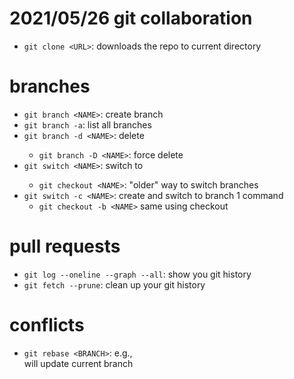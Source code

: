 # 2021/05/26 git collaboration

- `git clone <URL>`: downloads the repo to current directory

# branches

- `git branch <NAME>`: create branch <NAME>
- `git branch -a`: list all branches
- `git branch -d <NAME>`: delete <NAME>
    - `git branch -D <NAME>`: force delete <NAME>
- `git switch <NAME>`: switch to <NAME>
    - `git checkout <NAME>`: "older" way to switch branches
- `git switch -c <NAME>`: create and switch to branch 1 command
    - `git checkout -b <NAME>` same using checkout

# pull requests

- `git log --oneline --graph --all`: show you git history
- `git fetch --prune`: clean up your git history

# conflicts

- `git rebase <BRANCH>`: e.g., <MAIN> will update current branch

